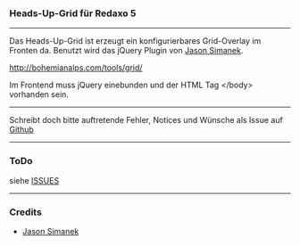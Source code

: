 ### Heads-Up-Grid für Redaxo 5
___

Das Heads-Up-Grid ist erzeugt ein konfigurierbares Grid-Overlay im Fronten da.
Benutzt wird das jQuery Plugin von [Jason Simanek](https://github.com/simanek/Heads-Up-Grid).

http://bohemianalps.com/tools/grid/

Im Frontend muss jQuery einebunden und der HTML Tag &lt;/body&gt; vorhanden sein.

___

Schreibt doch bitte auftretende Fehler, Notices und Wünsche als Issue auf [Github](https://github.com/olien/headsupgrid/issues)

___

### ToDo

siehe [ISSUES](https://github.com/olien/headsupgrid/issues)

___

### Credits

* [Jason Simanek](https://github.com/simanek)
